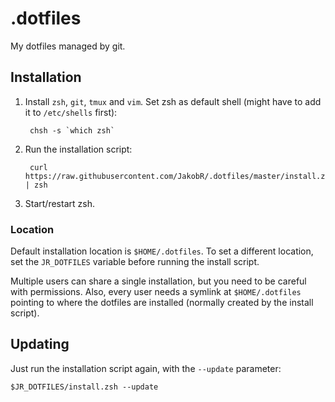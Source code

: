 .dotfiles
=========

My dotfiles managed by git.


Installation
------------

1. Install `zsh`, `git`, `tmux` and `vim`. Set zsh as default shell (might have to add it to `/etc/shells` first):

        chsh -s `which zsh`

2. Run the installation script:

        curl https://raw.githubusercontent.com/JakobR/.dotfiles/master/install.zsh | zsh

3. Start/restart zsh.


### Location

Default installation location is `$HOME/.dotfiles`.
To set a different location, set the `JR_DOTFILES` variable before running the install script.

Multiple users can share a single installation, but you need to be careful with permissions.
Also, every user needs a symlink at `$HOME/.dotfiles` pointing to where the dotfiles are installed (normally created by the install script).


Updating
--------

Just run the installation script again, with the `--update` parameter:

    $JR_DOTFILES/install.zsh --update
